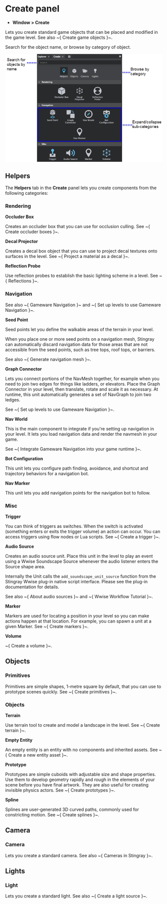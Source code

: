 # Create panel

- **Window > Create**

Lets you create standard game objects that can be placed and modified in the game level. See also ~{ Create game objects }~.

Search for the object name, or browse by category of object.

![Create panel overview](../../images/comp_create_window.png)


## Helpers

The **Helpers** tab in the **Create** panel lets you create components from the following categories:

### Rendering

**Occluder Box**

Creates an occluder box that you can use for occlusion culling. See ~{ Create occluder boxes }~.

**Decal Projector**

Creates a decal box object that you can use to project decal textures onto surfaces in the level. See ~{ Project a material as a decal }~.

**Reflection Probe**

Use reflection probes to establish the basic lighting scheme in a level.  See ~{ Reflections }~.

### Navigation

See also  ~{ Gameware Navigation }~ and ~{ Set up levels to use Gameware Navigation }~.


**Seed Point**

Seed points let you define the walkable areas of the terrain in your level.

When you place one or more seed points on a navigation mesh, Stingray can automatically discard navigation data for those areas that are not accessible from the seed points, such as tree tops, roof tops, or barriers.

See also ~{ Generate navigation mesh }~.

**Graph Connector**

Lets you connect portions of the NavMesh together, for example when you need to join two edges for things like ladders, or elevators. Place the Graph Connector in your level, then  translate, rotate and scale it as necessary. At runtime, this unit automatically generates a set of NavGraph to join two ledges.

See ~{ Set up levels to use Gameware Navigation }~.

**Nav World**

This is the main component to integrate if you're setting up navigation in your level. It lets you load navigation data and render the navmesh in your game.

See ~{ Integrate Gameware Navigation into your game runtime }~.

**Bot Configuration**

This unit lets you configure path finding, avoidance, and shortcut and trajectory behaviors for a navigation bot.

**Nav Marker**

This unit lets you add navigation points for the navigation bot to follow.

### Misc

**Trigger**

You can think of triggers as switches. When the switch is activated (something enters or exits the trigger volume) an action can occur. You can access triggers using flow nodes or Lua scripts. See ~{ Create a trigger }~.

**Audio Source**

Creates an audio source unit. Place this unit in the level to play an event using a Wwise Soundscape Source whenever the audio listener enters the Source shape area.

Internally the Unit calls the `add_soundscape_unit_source` function from the Stingray Wwise plug-in native script interface. Please see the plug-in documentation for details.

See also ~{ About audio sources }~ and ~{ Wwise Workflow Tutorial }~.

**Marker**

Markers are used for locating a position in your level so you can make actions happen at that location. For example, you can spawn a unit at a given Marker. See ~{ Create markers }~.

**Volume**

~{ Create a volume }~.

## Objects

### Primitives

Primitives are simple shapes, 1-metre square by default, that you can use to prototype scenes quickly. See ~{ Create primitives }~.

### Objects

**Terrain**

Use terrain tool to create and model a landscape in the level. See ~{ Create terrain }~.

**Empty Entity**

An empty entity is an entity with no components and inherited assets. See ~{ Create a new entity asset }~.

**Prototype**

Prototypes are simple cuboids with adjustable size and shape properties. Use them to develop geometry rapidly and rough in the elements of your scene before you have final artwork. They are also useful for creating invisible physics actors. See ~{ Create prototypes }~.

**Spline**

Splines are user-generated 3D curved paths, commonly used for constricting motion. See ~{ Create splines }~.

## Camera

### Camera

Lets you create a standard camera. See also ~{ Cameras in Stingray }~.

## Lights

### Light

Lets you create a standard light. See also ~{ Create a light source }~.

